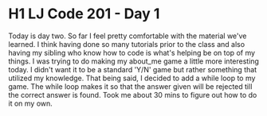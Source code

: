 # H1 LJ Code 201 - Day 1
Today is day two. So far I feel pretty comfortable with the material we've learned.
I think having done so many tutorials prior to the class and also having my sibling
who know how to code is what's helping be on top of  my things. I was trying to do
making my about_me game a little more interesting today. I didn't want it to be a
standard 'Y/N' game but rather something that utilized my knowledge. That being said,
I decided to add a while loop to my game. The while loop makes it so that the answer given
will be rejected till the correct answer is found. Took me about 30 mins to figure out how
to do it on my own.
